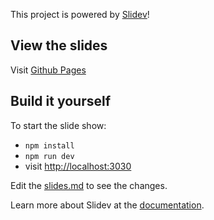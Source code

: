 This project is powered by [Slidev](https://github.com/slidevjs/slidev)!

## View the slides

Visit [Github Pages](https://xdedss.github.io/llm_basics/)

## Build it yourself

To start the slide show:

- `npm install`
- `npm run dev`
- visit <http://localhost:3030>

Edit the [slides.md](./slides.md) to see the changes.

Learn more about Slidev at the [documentation](https://sli.dev/).
